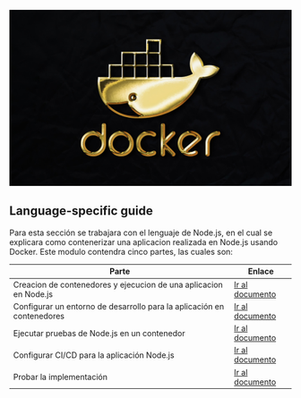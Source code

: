 <p align="center"><img src="../assets/img/img_ge_docker_01.jpg" alt="imagen1" /></p>


## Language-specific guide

Para esta sección se trabajara con el lenguaje de Node.js, en el cual se explicara como contenerizar una aplicacion realizada en Node.js usando Docker. Este modulo contendra cinco partes, las cuales son:


|           Parte                |                             Enlace                         |
| ----------------------------- | ---------------------------------------------------------- |
| Creacion de contenedores y ejecucion de una aplicacion en Node.js | [Ir al documento](https://github.com/CindyFonck/Devops_23/blob/main/GermanBejarano/Docker_Language/Part1.md) |
| Configurar un entorno de desarrollo para la aplicación en contenedores | [Ir al documento](https://github.com/CindyFonck/Devops_23/blob/main/GermanBejarano/Docker_Language/Part2.md) |
|Ejecutar pruebas de Node.js en un contenedor             | [Ir al documento](https://github.com/CindyFonck/Devops_23/blob/main/GermanBejarano/Docker_Language/Part3.md) |
| Configurar CI/CD para la aplicación Node.js  | [Ir al documento](https://github.com/CindyFonck/Devops_23/blob/main/GermanBejarano/Docker_Language/Part4.md) |  
| Probar la implementación | [Ir al documento](https://github.com/CindyFonck/Devops_23/blob/main//GermanBejarano/Docker_Language/Part5.md) |  